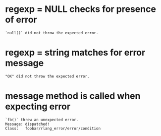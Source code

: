 # regexp = NULL checks for presence of error

    `null()` did not throw the expected error.

# regexp = string matches for error message

    "OK" did not throw the expected error.

# message method is called when expecting error

    `fb()` threw an unexpected error.
    Message: dispatched!
    Class:   foobar/rlang_error/error/condition

